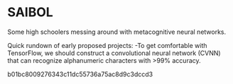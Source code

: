 # SAIBOL
Some high schoolers messing around with metacognitive neural networks.

Quick rundown of early proposed projects:
-To get comfortable with TensorFlow, we should construct a convolutional neural network (CVNN) that can recognize alphanumeric characters with >99% accuracy.

b01bc8009276343c11dc55736a75ac8d9c3dccd3
